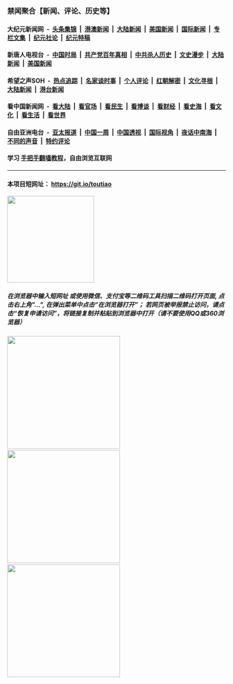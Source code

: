 ### 禁闻聚合【新闻、评论、历史等】

#### 大纪元新闻网 &nbsp;-&nbsp; [头条集锦](indexes/E头条集锦.md?t=03071102) &nbsp;|&nbsp; [港澳新闻](indexes/E港澳新闻.md?t=03071102)  &nbsp;|&nbsp; [大陆新闻](indexes/E大陆新闻.md?t=03071102) &nbsp;|&nbsp; [美国新闻](indexes/E美国新闻.md?t=03071102) &nbsp;|&nbsp; [国际新闻](indexes/E国际新闻.md?t=03071102) &nbsp;|&nbsp; [专栏文集](indexes/E专栏文集.md?t=03071102) &nbsp;|&nbsp; [纪元社论](indexes/E纪元社论.md?t=03071102) &nbsp;|&nbsp; [纪元特稿](indexes/E纪元特稿.md?t=03071102) 

#### 新唐人电视台 &nbsp;-&nbsp; [中国时局](indexes/N中国时局.md?t=03071102) &nbsp;|&nbsp; [共产党百年真相](indexes/N共产党百年真相.md?t=03071102) &nbsp;|&nbsp; [中共杀人历史](indexes/N中共杀人历史.md?t=03071102) &nbsp;|&nbsp; [文史漫步](indexes/N文史漫步.md?t=03071102) &nbsp;|&nbsp; [大陆新闻](indexes/N大陆新闻.md?t=03071102) &nbsp;|&nbsp; [美国新闻](indexes/N美国新闻.md?t=03071102)

#### 希望之声SOH &nbsp;-&nbsp; [热点追踪](indexes/H热点追踪.md?t=03071102) &nbsp;|&nbsp; [名家谈时事](indexes/H名家谈时事.md?t=03071102) &nbsp;|&nbsp; [个人评论](indexes/H个人评论.md?t=03071102)  &nbsp;|&nbsp; [红朝解密](indexes/H红朝解密.md?t=03071102) &nbsp;|&nbsp; [文化寻根](indexes/H文化寻根.md?t=03071102) &nbsp;|&nbsp; [大陆新闻](indexes/H大陆新闻.md?t=03071102) &nbsp;|&nbsp; [港台新闻](indexes/H港台新闻.md?t=03071102)

#### 看中国新闻网 &nbsp;-&nbsp; [看大陆](indexes/S看大陆.md?t=03071102) &nbsp;|&nbsp; [看官场](indexes/S看官场.md?t=03071102) &nbsp;|&nbsp; [看民生](indexes/S看民生.md?t=03071102)  &nbsp;|&nbsp; [看博谈](indexes/S看博谈.md?t=03071102) &nbsp;|&nbsp; [看财经](indexes/S看财经.md?t=03071102) &nbsp;|&nbsp; [看史海](indexes/S看史海.md?t=03071102) &nbsp;|&nbsp; [看文化](indexes/S看文化.md?t=03071102) &nbsp;|&nbsp; [看生活](indexes/S看生活.md?t=03071102) &nbsp;|&nbsp; [看世界](indexes/S看世界.md?t=03071102)

#### 自由亚洲电台 &nbsp;-&nbsp; [亚太报道](indexes/R亚太报道.md?t=03071102) &nbsp;|&nbsp; [中国一周](indexes/R中国一周.md?t=03071102) &nbsp;|&nbsp; [中国透视](indexes/R中国透视.md?t=03071102)  &nbsp;|&nbsp; [国际视角](indexes/R国际视角.md?t=03071102) &nbsp;|&nbsp; [夜话中南海](indexes/R夜话中南海.md?t=03071102) &nbsp;|&nbsp; [不同的声音](indexes/R不同的声音.md?t=03071102) &nbsp;|&nbsp; [特约评论](indexes/R特约评论.md?t=03071102)

#### 学习 [手把手翻墙教程](https://github.com/gfw-breaker/guides/wiki)，自由浏览互联网

----

#### 本项目短网址： https://git.io/toutiao
<img src="https://raw.githubusercontent.com/gfw-breaker/banned-news/master/scripts/img/qr.png" width="200px"/>  

##### 在浏览器中输入短网址 或使用微信、支付宝等二维码工具扫描二维码打开页面, 点击右上角"...", 在弹出菜单中点击“在浏览器打开”； 若网页被举报禁止访问，请点击“恢复申请访问”，将链接复制并粘贴到浏览器中打开（请不要使用QQ或360浏览器）

<img src="https://raw.githubusercontent.com/gfw-breaker/banned-news/master/scripts/img/1.png" width="260px"/> &nbsp; <img src="https://raw.githubusercontent.com/gfw-breaker/banned-news/master/scripts/img/2.png" width="260px"/> &nbsp; <img src="https://raw.githubusercontent.com/gfw-breaker/banned-news/master/scripts/img/3.png" width="260px"/>
